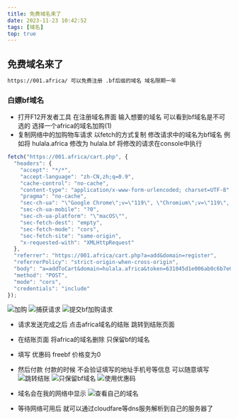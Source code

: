 ```yaml
---
title: 免费域名来了
date: 2023-11-23 10:42:52
tags: [域名]
top: true
---
```


## 免费域名来了
```markdown
https://001.africa/ 可以免费注册 .bf后缀的域名 域名限期一年

```

### 白嫖bf域名
- 打开F12开发者工具 在注册域名界面 输入想要的域名 可以看到bf域名是不可选的 选择一个africa的域名加购(1)
- 复制网络中的加购物车请求 以fetch的方式复制 修改请求中的域名为bf域名 例如将 hulala.africa 修改为 hulala.bf 将修改的请求在console中执行
```javascript
fetch("https://001.africa/cart.php", {
  "headers": {
    "accept": "*/*",
    "accept-language": "zh-CN,zh;q=0.9",
    "cache-control": "no-cache",
    "content-type": "application/x-www-form-urlencoded; charset=UTF-8",
    "pragma": "no-cache",
    "sec-ch-ua": "\"Google Chrome\";v=\"119\", \"Chromium\";v=\"119\", \"Not?A_Brand\";v=\"24\"",
    "sec-ch-ua-mobile": "?0",
    "sec-ch-ua-platform": "\"macOS\"",
    "sec-fetch-dest": "empty",
    "sec-fetch-mode": "cors",
    "sec-fetch-site": "same-origin",
    "x-requested-with": "XMLHttpRequest"
  },
  "referrer": "https://001.africa/cart.php?a=add&domain=register",
  "referrerPolicy": "strict-origin-when-cross-origin",
  "body": "a=addToCart&domain=hulala.africa&token=631045d1e006ab0c6b7e0249ce8e24aa7648ab7f&whois=0&sideorder=1&idnlanguage=",
  "method": "POST",
  "mode": "cors",
  "credentials": "include"
});
```
![加购](1.jpg)
![捕获请求](2.jpg)
![提交bf加购请求](3.jpg)
- 请求发送完成之后 点击africa域名的结账 跳转到结账页面
- 在结账页面 将africa的域名删除 只保留bf的域名
- 填写 优惠码 freebf 价格变为0
- 然后付款 付款的时候 不会验证填写的地址手机号等信息 可以随意填写
![跳转结账](4.png)
![只保留bf域名](5.png)
![使用优惠码](6.jpg)

- 域名会在我的网络中显示
![查看自己的域名](7.jpg)

- 等待网络可用后 就可以通过cloudfare等dns服务解析到自己的服务器了